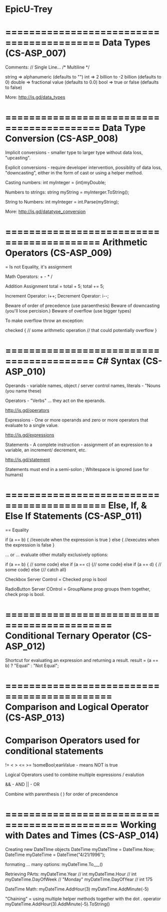 # EpicU-Trey

==========================================
Data Types (CS-ASP_007)
==========================================

Comments: // Single Line... 
          /* Multiline */

string => alphanumeric (defaults to "")
int => 2 billion to -2 billion (defaults to 0)
double => fractional value (defaults to 0.0)
bool => true or false (defaults to false)

More: http://is.gd/data_types


==========================================
Data Type Conversion (CS-ASP_008)
==========================================

Implicit conversions - smaller type to larger type 
without data loss, "upcasting".

Explicit conversions - require developer intervention,
possiblity of data loss, "downcasting", either in
the form of cast or using a helper method.

Casting numbers:
int myInteger = (int)myDouble;

Numbers to strings:
string myString = myInterger.ToString();

String to Numbers:
int myInteger = int.Parse(myString);

More: http://is.gd/datatype_conversion

==========================================
Arithmetic Operators (CS-ASP_009)
==========================================

= Is not Equality, it's assignment

Math Operators: + - * /

Addition Assignment
total = total + 5;
total += 5;

Increment Operator: i++;
Decrement Operator: i--;

Beware of order of precedence (use paraenthesis)
Beware of downcasting (you'll lose percision.)
Beware of overflow (use bigger types)

To make overflow throw an exception:

checked 
{
// some arithmetic operation
// that could potentially overflow
}

=========================================
C# Syntax (CS-ASP_010)
=========================================

Operands - variable names, object / server control names, literals - "Nouns
 (you name these)

Operators - "Verbs" ... they act on the eperands.

http://is.gd/operators

Expressions - One or more operands 
and zero or more operators that evaluate to a single value.

http://is.gd/expressions

Statements - A complete instruction - assignment of an expression to a variable, 
an increment/ decrement, etc.

http://is.gd/statement

Statements must end in a semi-solon ;
Whitespace is ignored (use for humans)

===========================================
Else, If, & Else If Statements (CS-ASP_011)
===========================================


== Equality

if (a == b)
{
//execute when the expression is true
}
else
{
//executes when the expression is false
}

... or ... evaluate other mutally exclusively options:

if (a == b) { // some code}
else if (a == c) {// some code}
else if (a == d) { // some code}
else {// catch all}

Checkbox Server Control = Checked prop is bool

RadioButton Server COntrol = GroupName prop groups
them together, check prop is bool.

============================================
Conditional Ternary Operator (CS-ASP_012)
============================================

Shortcut for evaluating an expression and
returning a result.
result = (a == b) ? "Equal" : "Not Equal";


============================================
Comparison and Logical Operator (CS-ASP_013)
============================================


Comparison Operators used for conditional statements
==
!=
< >
<= >=
!someBool;eanValue - means NOT is true

Logical Operators
used to combine multiple expressions / evalution

&& - AND
|| - OR

Combine with parenthesis ( ) for order of precendence


=============================================
Working with Dates and Times (CS-ASP_014)
=============================================


Creating new DateTIme objects
DateTime myDateTIme = DateTime.Now;
DateTime myDateTime = DateTime("4/21/1996");

formating ... many options:
myDateTime.To___()

Retrieving PArts:
myDateTime.Year // int
myDateTime.Hour // int
myDateTime.DayOfWeek // "Monday"
myDateTime.DayOfYear // int 175

DateTime Math:
myDateTime.AddHour(3)
myDateTime.AddMinute(-5)

"Chaining" = using multiple helper methods
together with the dot . operator
myDateTime.AddHour(3).AddMinute(-5).ToString()
